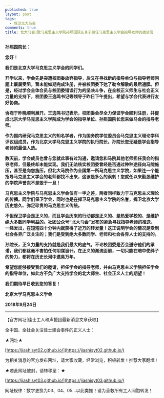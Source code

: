 ```yaml
---
published: true
layout: post
tags:
  - 保卫北大马会
comments: true
title: 北大马会|致马克思主义学院孙熙国院长关于担任马克思主义学会指导老师的邀请信 
---
```


**孙熙国院长：**

   **您好！**

**我们是北京大学马克思主义学会的同学们。**

**开学以来，学会先是突遭校团委放弃指导，后又在寻找新的指导单位与指导老师问题上屡屡受阻，暂未能如期完成注册，并被校团委下达了勒令解散的最后通牒。但是，经过学会全体会员与校团委错误行为的坚决斗争，在全校正义师生与社会正义力量的支持下，校团委王逸鸣书记等领导于昨日下午提出，希望与学会代表进行友好协商。**

**协商于昨晚顺利展开。王逸鸣书记表示，校团委会尽全力保证学会顺利注册，并促成北京大学马克思主义学院成为学会的指导单位、孙熙国院长您来做马会的指导老师。**

**作为国内研究马克思主义的知名学者，作为国务院学位委员会马克思主义理论学科评议组成员，作为北京大学马克思主义学院的执行院长，孙院长您无疑是学会指导老师的最佳人选。**

**数天前，学会成员也曾与您就此事有过沟通，邀请您和马院其他老师担任我会的指导老师，但最终却未能实现。我们无法核实校团委曾经是否通过种种途径向马院施压，甚至是向您施压，但北大马院作为全国第一所马克思主义学院，如果连一个能指导马克思主义学会的老师都找不出来，这该是多么的讽刺！您就任以来勤恳维护的学院声誉岂不是毁于一旦！**

**马克思主义学院与马克思主义学会仅有一字之差，两者同样致力于马克思主义理论的传播。同学们保卫学会，同时也是在捍卫马克思主义学院的名誉，捍卫北京大学历史悠久、弥足珍贵的马克思主义传统。**

**不但保卫学会是正义的，而且学会历来的行动都是正义的、是热爱学校的、是维护绝大多数同学利益的。社团公众号“北大马会”发布的紧急寻找指导老师的推送，一经发出，在短短四十分钟内就获得了近万的转发量！这正说明学会的情况是受到社会各界广泛关注的；我们是受到绝大多数同学、老师和社会各界人士的支持的。**

**孙院长，正义力量的支持就是我们最大的底气。不论校团委是否会遵守他们的承诺，我们都丝毫不害怕任何阴谋诡计。在正义的潮流面前，一切只能在暗中使绊子的势力，都将在历史长河中遗臭万年。**

**希望您能够接受我们的邀请，担任学会的指导老师，并由马克思主义学院担任学会的指导单位，如此方不负广大支持学会的北大师生、社会正义人士的期望！**

**我们期待早日收到您的答复！**

**北京大学马克思主义学会**

**2018年9月24日**



---
【官方网址|佳士工人和声援团最新消息文章获取】

全中国、全社会关注佳士建会事件的正义人士：

★网址★

[https://jiashisyt02.github.io/](https://jiashisyt02.github.io/)

为相关消息的官方发布网址，请大家收藏，经常浏览，积极转发！推荐大家翻墙！

★若此网址被封，请转移至：★

[https://jiashisyt03.github.io/](https://jiashisyt03.github.io/)

网址规律：数字更换为03、04、05...以此类推！请为营救所有工人同胞转发！



